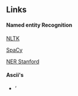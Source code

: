 ## Links

#### Named entity Recognition

[NLTK](https://towardsdatascience.com/named-entity-recognition-with-nltk-and-spacy-8c4a7d88e7da)

[SpaCy](https://spacy.io/usage/)

[NER Stanford](https://nlp.stanford.edu/software/CRF-NER.shtml)


#### Ascii's
- ’ 
